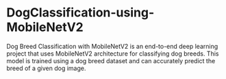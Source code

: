 # DogClassification-using-MobileNetV2
Dog Breed Classification with MobileNetV2 is an end-to-end deep learning project that uses MobileNetV2 architecture for classifying dog breeds. This model is trained using a dog breed dataset and can accurately predict the breed of a given dog image.
